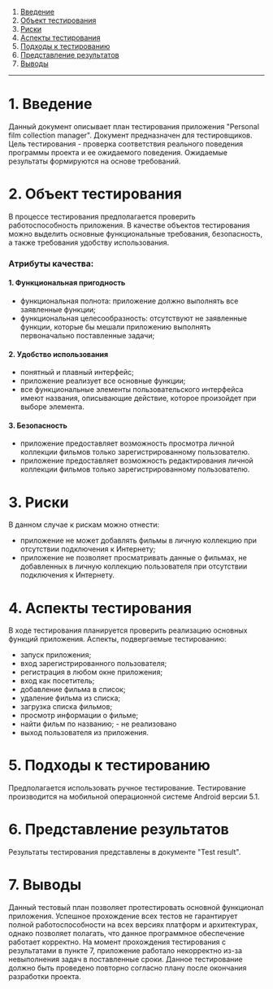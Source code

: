 1. [Введение](#introduction)   
2. [Объект тестирования](#test_object)   
3. [Риски](#risks)   
4. [Аспекты тестирования](#testing_aspects)   
5. [Подходы к тестированию](#testing_approach)   
6. [Представление результатов](#presentation_of_results)   
7. [Выводы](#conclusions)  
---
<a name="introduction"> 

# 1. Введение  

Данный документ описывает план тестирования приложения "Personal film collection manager". Документ предназначен для тестировщиков. Цель тестирования - проверка соответствия реального поведения программы проекта и ее ожидаемого поведения. Ожидаемые результаты формируются на основе требований.




<a name="test_object"> 

# 2. Объект тестирования  
В процессе тестирования предполагается проверить работоспособность приложения.
В качестве объектов тестирования можно выделить основные функциональные требования, безопасность, а также требования удобству использования.

### Атрибуты качества:
#### 1. Функциональная пригодность
- функциональная полнота: приложение должно выполнять все заявленные функции;
- функциональная целесообразность: отсутствуют не заявленные функции, которые бы мешали приложению выполнять первоначально поставленные задачи;
#### 2. Удобство использования
- понятный и плавный интерфейс;
- приложение реализует все основные функции;
- все функциональные элементы пользовательского интерфейса имеют названия, описывающие действие, которое произойдет при выборе элемента.
#### 3. Безопасность
- приложение предоставляет возможность просмотра личной коллекции фильмов только зарегистрированному пользователю.
- приложение предоставляет возможность редактирования личной коллекции фильмов только зарегистрированному пользователю.




<a name="risks"> 

# 3. Риски  
В данном случае к рискам можно отнести:
- приложение не может добавлять фильмы в личную коллекцию при отсутствии подключения к Интернету;
- приложение не позволяет просматривать данные о фильмах, не добавленных в личную коллекцию пользователя при отсутствии подключения к Интернету.

<a name="testing_aspects"> 

# 4. Аспекты тестирования

В ходе тестирования планируется проверить реализацию основных функций приложения. Аспекты, подвергаемые тестированию:

- запуск приложения;
- вход зарегистрированного пользователя;
- регистрация в любом окне приложения;
- вход как посетитель;
- добавление фильма в список;
- удаление фильма из списка;
- загрузка списка фильмов;
- просмотр информации о фильме;
- найти фильм по названию; - не реализовано
- выход пользователя из приложения.

<a name="testing_approach"> 

# 5. Подходы к тестированию  
Предполагается использовать ручное тестирование. Тестирование производится на мобильной операционной системе Android версии 5.1.


<a name="presentation_of_results"> 

# 6. Представление результатов  

Результаты тестирования представлены в документе "Test result".


<a name="conclusions"> 

# 7. Выводы
Данный тестовый план позволяет протестировать основной функционал приложения. Успешное прохождение всех тестов не гарантирует полной работоспособности на всех версиях платформ и архитектурах, однако позволяет полагать, что данное программное обеспечение работает корректно. На момент прохождения тестирования с результатами в пункте 7, приложение работало некорректно из-за невыполнения задач в поставленные сроки. Данное тестирование должно быть проведено повторно согласно плану после окончания разработки проекта.